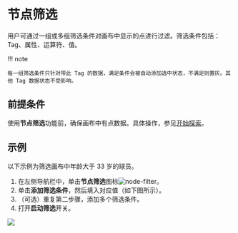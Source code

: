 # 节点筛选

用户可通过一组或多组筛选条件对画布中显示的点进行过滤。筛选条件包括：Tag、属性、运算符、值。

!!! note

    每一组筛选条件只针对带此 Tag 的数据，满足条件会被自动添加选中状态，不满足则置灰。其他 Tag 数据状态不受影响。 

## 前提条件

使用**节点筛选**功能前，确保画布中有点数据。具体操作，参见[开始探索](ex-ug-query-exploration.md)。

## 示例

以下示例为筛选画布中年龄大于 33 岁的球员。

1. 在左侧导航栏中，单击**节点筛选**图标![node-filter](https://docs-cdn.nebula-graph.com.cn/figures/nav-filter.png)。
2. 单击**添加筛选条件**，然后填入对应值（如下图所示）。
3. （可选）重复第二步骤，添加多个筛选条件。
4. 打开**启动筛选**开关。

![](https://docs-cdn.nebula-graph.com.cn/figures/node-filtering_cn.png)
